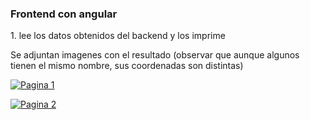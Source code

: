 <h3>Frontend con angular</h3>
<p>1. lee los datos obtenidos del backend y los imprime</p>
<p>Se adjuntan imagenes con el resultado (observar que aunque algunos tienen el mismo nombre, sus coordenadas son distintas)</p>

<p><a href="https://ibb.co/hy8N5X1"><img src="https://i.ibb.co/ZVTrsH1/Screenshot-46.png" alt="Pagina 1" border="0"></a></p>
<p><a href="https://ibb.co/NSNyYqQ"><img src="https://i.ibb.co/k1DScTk/Screenshot-47.png" alt="Pagina 2" border="0"></a></p>
